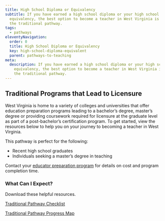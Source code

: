 ```yaml
---
title: High School Diploma or Equivalency
subtitle: If you have earned a high school diploma or your high school
  equivalency, the best option to become a teacher in West Virginia is through
  the traditional pathway.
tags:
  - pathways
eleventyNavigation:
  order: 0
  title: High School Diploma or Equivalency
  key: high-school-diploma-equivalent
  parent: pathways-to-teaching
meta:
  description: If you have earned a high school diploma or your high school
    equivalency, the best option to become a teacher in West Virginia is through
    the traditional pathway.
---
```

## Traditional Programs that Lead to Licensure

West Virginia is home to a variety of colleges and universities that offer education preparation programs leading to a bachelor’s degree, master’s degree or providing coursework required for licensure at the graduate level as part of a post-bachelor’s certification program. To get started, view the resources below to help you on your journey to becoming a teacher in West Virginia.

This pathway is perfect for the following: 

* Recent high school graduates 
* Individuals seeking a master’s degree in teaching 

Contact your [educator preparation program](/make-a-gameplan/educator-preparation-programs/) for details on cost and program completion time.  

### What Can I Expect?

Download these helpful resources.

<a href="/static/files/TeachWV Checklist-Traditional-FINAL.pdf" class="btn">Traditional Pathway Checklist</a>

<a href="/static/files/TeachWV Flow Chart-OPTION 1-FINAL.pdf" class="btn">Traditional Pathway Progress Map</a>